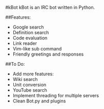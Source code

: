 #kBot
kBot is an IRC bot written in Python.

##Features:
- Google search
- Definition search
- Code evaluation
- Link reader
- Vim-like sub command
- Friendly greetings and responses

##To Do:
- Add more features:
 - Wiki search
 - Unit conversion
 - YouTube search
- Implement threading for multiple servers
- Clean Bot.py and plugins
